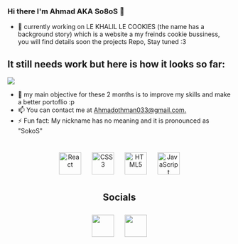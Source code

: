 ### Hi there I'm Ahmad AKA So8oS 👋

- 🔭 currently working on LE KHALIL LE COOKIES (the name has a background story) which is a website a my freinds cookie bussiness, you will find details soon the projects Repo, Stay tuned :3
## It still needs work but here is how it looks so far:
<img src="https://github.com/So8oS/So8oS/blob/main/demo.gif"/>



- 🌱 my main objective for these 2 months is to improve my skills and make a better portoflio :p   
- 📫  You can contact me at [Ahmadothman033@gmail.com.](mailto:Ahmadothman033@gmail.com.)
- ⚡ Fun fact: My nickname has no meaning and it is pronounced as "SokoS"

##
<div align="center">  
   <img style="margin: 10px" src="https://profilinator.rishav.dev/skills-assets/react-original-wordmark.svg" alt="React" height="50" />  
   <img style="margin: 10px" src="https://profilinator.rishav.dev/skills-assets/css3-original-wordmark.svg" alt="CSS3" height="50" />  
   <img style="margin: 10px" src="https://profilinator.rishav.dev/skills-assets/html5-original-wordmark.svg" alt="HTML5" height="50" />  
   <img style="margin: 10px" src="https://profilinator.rishav.dev/skills-assets/javascript-original.svg" alt="JavaScript" height="50" />
   <div>  

## Socials
<div align="center">  
<img style="margin: 10px" src="https://raw.githubusercontent.com/danielcranney/readme-generator/main/public/icons/socials/github.svg"  height="50" /></a> <a href="https://www.linkedin.com/in/ahmad-othman-422117172/" target="_blank" rel="noreferrer">
<img style="margin: 10px" src="https://raw.githubusercontent.com/danielcranney/readme-generator/main/public/icons/socials/instagram.svg"  height="50" /></a> <a href="https://www.instagram.com/don_so8os/" target="_blank" rel="noreferrer">
<div>  
